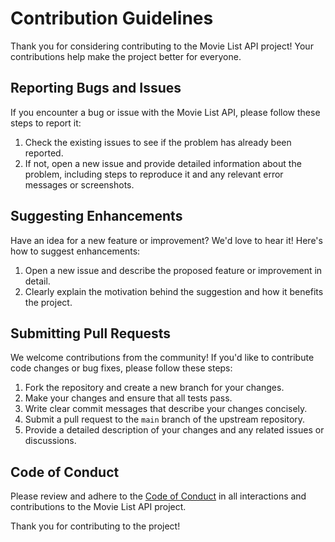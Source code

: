 # Contribution Guidelines

Thank you for considering contributing to the Movie List API project! Your contributions help make the project better for everyone.

## Reporting Bugs and Issues

If you encounter a bug or issue with the Movie List API, please follow these steps to report it:

1. Check the existing issues to see if the problem has already been reported.
2. If not, open a new issue and provide detailed information about the problem, including steps to reproduce it and any relevant error messages or screenshots.

## Suggesting Enhancements

Have an idea for a new feature or improvement? We'd love to hear it! Here's how to suggest enhancements:

1. Open a new issue and describe the proposed feature or improvement in detail.
2. Clearly explain the motivation behind the suggestion and how it benefits the project.

## Submitting Pull Requests

We welcome contributions from the community! If you'd like to contribute code changes or bug fixes, please follow these steps:

1. Fork the repository and create a new branch for your changes.
2. Make your changes and ensure that all tests pass.
3. Write clear commit messages that describe your changes concisely.
4. Submit a pull request to the `main` branch of the upstream repository.
5. Provide a detailed description of your changes and any related issues or discussions.

## Code of Conduct

Please review and adhere to the [Code of Conduct](CODE_OF_CONDUCT.md) in all interactions and contributions to the Movie List API project.

Thank you for contributing to the project!

















